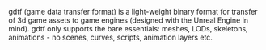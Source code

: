 gdtf (game data transfer format) is a light-weight binary format for transfer of 3d game assets to game engines (designed with the Unreal Engine in mind). gdtf only supports the bare essentials: meshes, LODs, skeletons, animations - no scenes, curves, scripts, animation layers etc.